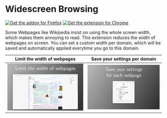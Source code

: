 # Widescreen Browsing

<a href="https://addons.mozilla.org/en-US/firefox/addon/widescreen-browsing/"><img src="https://ffp4g1ylyit3jdyti1hqcvtb-wpengine.netdna-ssl.com/addons/files/2015/11/get-the-addon.png" width="172px" alt="Get the addon for Firefox"></a>
<a href="https://chrome.google.com/webstore/detail/widescreen-browsing/glpelpaljileehhngbcjpkehidnipifg"><img src="https://developer.chrome.com/webstore/images/ChromeWebStore_Badge_v2_340x96.png" width="230px" alt="Get the extension for Chrome"></a>

Some Webpages like Wikipedia insist on using the whole screen width, which makes them annoying to read. This extension reduces the width of webpages on screen. You can set a custom width per domain, which will be saved and automatically applied everytime you go to this domain. 

Limit the width of webpages | Save your settings per domain
:-------------------------:|:-------------------------:
![](./publish/screenshots/Screenshot1.svg.png)  |  ![](/publish/screenshots/Screenshot3.svg.png) |  
